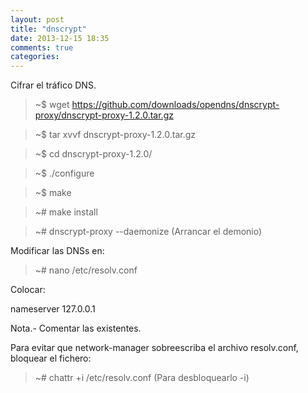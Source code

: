 ```yaml
---
layout: post
title: "dnscrypt"
date: 2013-12-15 18:35
comments: true
categories: 
---
```

Cifrar el tráfico DNS.

>~$ wget https://github.com/downloads/opendns/dnscrypt-proxy/dnscrypt-proxy-1.2.0.tar.gz

>~$ tar xvvf dnscrypt-proxy-1.2.0.tar.gz

>~$ cd dnscrypt-proxy-1.2.0/

>~$ ./configure

>~$ make

>~# make install

>~# dnscrypt-proxy --daemonize (Arrancar el demonio)

Modificar las DNSs en:

>~# nano /etc/resolv.conf

Colocar:

nameserver 127.0.0.1

Nota.- Comentar las existentes.

Para evitar que network-manager sobreescriba el archivo resolv.conf, bloquear el fichero:

>~# chattr +i /etc/resolv.conf (Para desbloquearlo -i)

